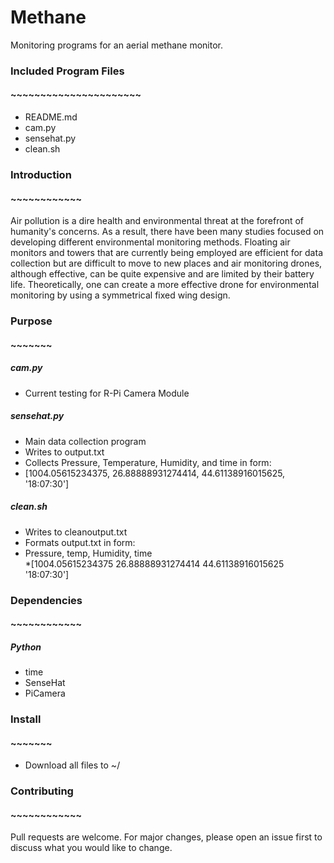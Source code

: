 # Methane
Monitoring programs for an aerial methane monitor.  
  
### Included Program Files  
#### ~~~~~~~~~~~~~~~~~~~~~~  
* README.md  
* cam.py  
* sensehat.py  
* clean.sh  
### Introduction
#### ~~~~~~~~~~~~

Air pollution is a dire health and environmental threat at the forefront of humanity's concerns. As a result, there have been many studies focused on developing different environmental monitoring methods. Floating air monitors and towers that are currently being employed are efficient for data collection but are difficult to move to new places and air monitoring drones, although effective, can be quite expensive and are limited by their battery life. Theoretically, one can create a more effective drone for environmental monitoring by using a symmetrical fixed wing design. 

### Purpose
#### ~~~~~~~
##### cam.py  
* Current testing for R-Pi Camera Module  
##### sensehat.py    
* Main data collection program  
* Writes to output.txt  
* Collects Pressure, Temperature, Humidity, and time in form:  
* [1004.05615234375, 26.88888931274414, 44.61138916015625, '18:07:30']  
##### clean.sh    
* Writes to cleanoutput.txt  
* Formats output.txt in form:  
* Pressure,              temp,              Humidity,              time  
*[1004.05615234375    26.88888931274414    44.61138916015625    '18:07:30']  

### Dependencies 
#### ~~~~~~~~~~~~
##### Python
* time
* SenseHat
* PiCamera

### Install
#### ~~~~~~~
* Download all files to ~/

### Contributing
#### ~~~~~~~~~~~~
Pull requests are welcome. For major changes, please open an issue first to discuss what you would like to change.
